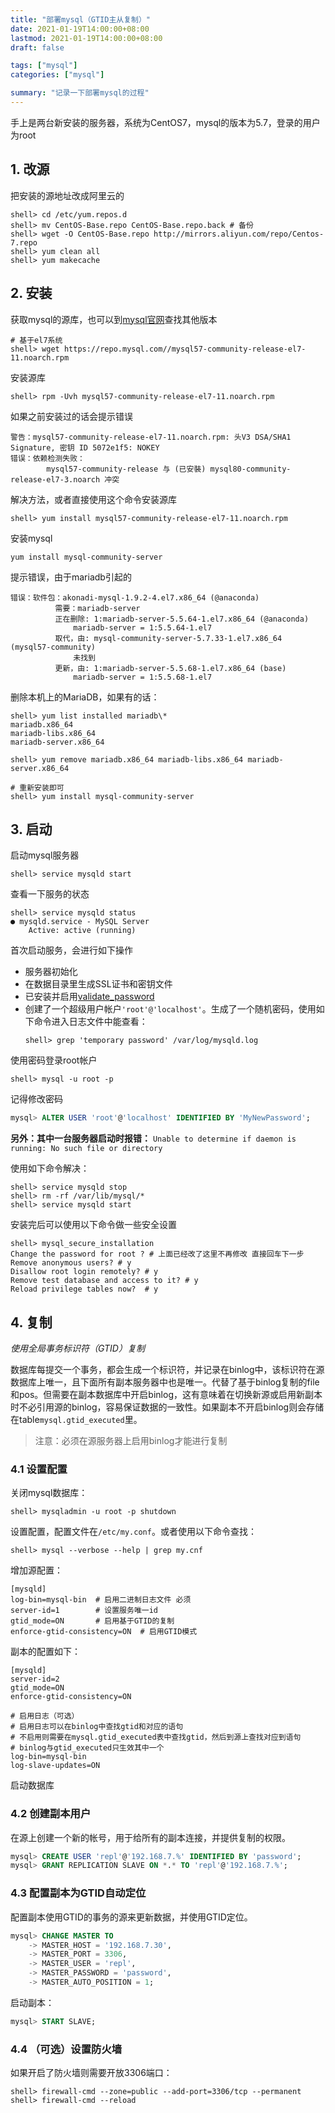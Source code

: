 ```yaml
---
title: "部署mysql（GTID主从复制）"
date: 2021-01-19T14:00:00+08:00
lastmod: 2021-01-19T14:00:00+08:00
draft: false

tags: ["mysql"]
categories: ["mysql"]

summary: "记录一下部署mysql的过程"
---
```


手上是两台新安装的服务器，系统为CentOS7，mysql的版本为5.7，登录的用户为root

## 1. 改源
把安装的源地址改成阿里云的
```shell
shell> cd /etc/yum.repos.d
shell> mv CentOS-Base.repo CentOS-Base.repo.back # 备份
shell> wget -O CentOS-Base.repo http://mirrors.aliyun.com/repo/Centos-7.repo
shell> yum clean all
shell> yum makecache
```

## 2. 安装

获取mysql的源库，也可以到[mysql官网](https://dev.mysql.com/downloads/repo/yum/)查找其他版本
```shell
# 基于el7系统
shell> wget https://repo.mysql.com//mysql57-community-release-el7-11.noarch.rpm
```

安装源库
```shell
shell> rpm -Uvh mysql57-community-release-el7-11.noarch.rpm
```
如果之前安装过的话会提示错误
```shell
警告：mysql57-community-release-el7-11.noarch.rpm: 头V3 DSA/SHA1 Signature, 密钥 ID 5072e1f5: NOKEY
错误：依赖检测失败：
        mysql57-community-release 与 (已安裝) mysql80-community-release-el7-3.noarch 冲突
```
解决方法，或者直接使用这个命令安装源库
```shell
shell> yum install mysql57-community-release-el7-11.noarch.rpm
```

安装mysql
```shell
yum install mysql-community-server
```

提示错误，由于mariadb引起的
```shell
错误：软件包：akonadi-mysql-1.9.2-4.el7.x86_64 (@anaconda)
          需要：mariadb-server
          正在删除: 1:mariadb-server-5.5.64-1.el7.x86_64 (@anaconda)
              mariadb-server = 1:5.5.64-1.el7
          取代，由: mysql-community-server-5.7.33-1.el7.x86_64 (mysql57-community)
              未找到
          更新，由: 1:mariadb-server-5.5.68-1.el7.x86_64 (base)
              mariadb-server = 1:5.5.68-1.el7
```

删除本机上的MariaDB，如果有的话：
```shell
shell> yum list installed mariadb\*
mariadb.x86_64
mariadb-libs.x86_64
mariadb-server.x86_64

shell> yum remove mariadb.x86_64 mariadb-libs.x86_64 mariadb-server.x86_64

# 重新安装即可
shell> yum install mysql-community-server
```


## 3. 启动
启动mysql服务器
```shell
shell> service mysqld start
```

查看一下服务的状态
```shell
shell> service mysqld status
● mysqld.service - MySQL Server
    Active: active (running)
```

首次启动服务，会进行如下操作
- 服务器初始化
- 在数据目录里生成SSL证书和密钥文件
- 已安装并启用[validate_password](https://www.docs4dev.com/docs/zh/mysql/5.7/reference/validate-password.html)
- 创建了一个超级用户帐户`'root'@'localhost'`。生成了一个随机密码，使用如下命令进入日志文件中能查看：
  ```shell
  shell> grep 'temporary password' /var/log/mysqld.log
  ```

使用密码登录root帐户
```shell
shell> mysql -u root -p
```

记得修改密码
```sql
mysql> ALTER USER 'root'@'localhost' IDENTIFIED BY 'MyNewPassword';
```

**另外：其中一台服务器启动时报错：**
`Unable to determine if daemon is running: No such file or directory`

使用如下命令解决：
```shell
shell> service mysqld stop
shell> rm -rf /var/lib/mysql/*
shell> service mysqld start
```

安装完后可以使用以下命令做一些安全设置
```shell
shell> mysql_secure_installation
Change the password for root ? # 上面已经改了这里不再修改 直接回车下一步
Remove anonymous users? # y
Disallow root login remotely? # y
Remove test database and access to it? # y
Reload privilege tables now?  # y
```

## 4. 复制

*使用全局事务标识符（GTID）复制*

数据库每提交一个事务，都会生成一个标识符，并记录在binlog中，该标识符在源数据库上唯一，且下面所有副本服务器中也是唯一。代替了基于binlog复制的file和pos。但需要在副本数据库中开启binlog，这有意味着在切换新源或启用新副本时不必引用源的binlog，容易保证数据的一致性。如果副本不开启binlog则会存储在table`mysql.gtid_executed`里。

> 注意：必须在源服务器上启用binlog才能进行复制

### 4.1 设置配置

关闭mysql数据库：
```shell
shell> mysqladmin -u root -p shutdown
```

设置配置，配置文件在`/etc/my.conf`。或者使用以下命令查找：
```shell
shell> mysql --verbose --help | grep my.cnf
```

增加源配置：
```shell
[mysqld]
log-bin=mysql-bin  # 启用二进制日志文件 必须
server-id=1        # 设置服务唯一id
gtid_mode=ON       # 启用基于GTID的复制
enforce-gtid-consistency=ON  # 启用GTID模式
```

副本的配置如下：
```shell
[mysqld]
server-id=2
gtid_mode=ON
enforce-gtid-consistency=ON

# 启用日志（可选）
# 启用日志可以在binlog中查找gtid和对应的语句
# 不启用则需要在mysql.gtid_executed表中查找gtid，然后到源上查找对应到语句
# binlog与gtid_executed只生效其中一个
log-bin=mysql-bin
log-slave-updates=ON
```
启动数据库

### 4.2 创建副本用户

在源上创建一个新的帐号，用于给所有的副本连接，并提供复制的权限。
```sql
mysql> CREATE USER 'repl'@'192.168.7.%' IDENTIFIED BY 'password';
mysql> GRANT REPLICATION SLAVE ON *.* TO 'repl'@'192.168.7.%';
```

### 4.3 配置副本为GTID自动定位

配置副本使用GTID的事务的源来更新数据，并使用GTID定位。

```sql
mysql> CHANGE MASTER TO
    -> MASTER_HOST = '192.168.7.30',
    -> MASTER_PORT = 3306,
    -> MASTER_USER = 'repl',
    -> MASTER_PASSWORD = 'password',
    -> MASTER_AUTO_POSITION = 1;
```

启动副本：
```sql
mysql> START SLAVE;
```

### 4.4 （可选）设置防火墙

如果开启了防火墙则需要开放3306端口：
```shell
shell> firewall-cmd --zone=public --add-port=3306/tcp --permanent
shell> firewall-cmd --reload
```

